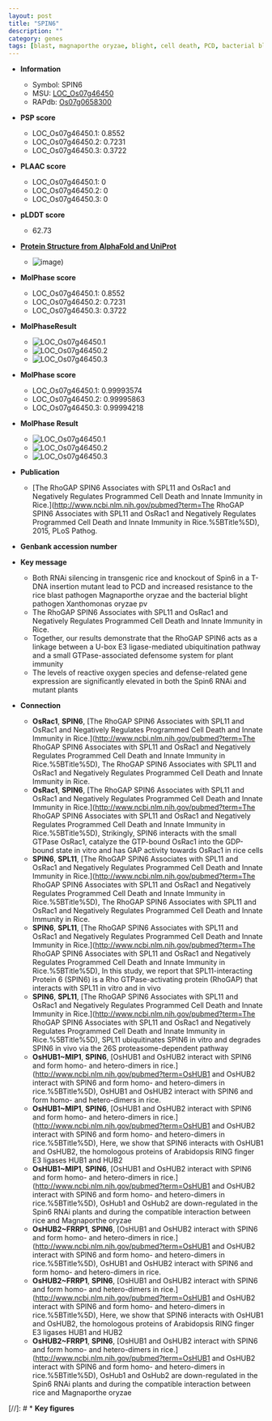```yaml
---
layout: post
title: "SPIN6"
description: ""
category: genes
tags: [blast, magnaporthe oryzae, blight, cell death, PCD, bacterial blight, resistance, innate immunity, immunity, reactive oxygen species]
---
```


* **Information**  
    + Symbol: SPIN6  
    + MSU: [LOC_Os07g46450](http://rice.plantbiology.msu.edu/cgi-bin/ORF_infopage.cgi?orf=LOC_Os07g46450)  
    + RAPdb: [Os07g0658300](http://rapdb.dna.affrc.go.jp/viewer/gbrowse_details/irgsp1?name=Os07g0658300)  

* **PSP score**  
    + LOC_Os07g46450.1: 0.8552 
    + LOC_Os07g46450.2: 0.7231 
    + LOC_Os07g46450.3: 0.3722 

* **PLAAC score**  
    + LOC_Os07g46450.1: 0 
    + LOC_Os07g46450.2: 0 
    + LOC_Os07g46450.3: 0 

* **pLDDT score**
    + 62.73

* **[Protein Structure from AlphaFold and UniProt](https://www.uniprot.org/uniprotkb/Q0D3Z0/entry#structure)**
    + ![image](https://ricepsp.github.io/images/Q0/AF-Q0D3Z0-F1.png))

* **MolPhase score**
    + LOC_Os07g46450.1: 0.8552
    + LOC_Os07g46450.2: 0.7231
    + LOC_Os07g46450.3: 0.3722

* **MolPhaseResult**
    + ![LOC_Os07g46450.1](https://ricepsp.github.io/pictures/LOC_Os07g/LOC_Os07g46450.1.png)
    + ![LOC_Os07g46450.2](https://ricepsp.github.io/pictures/LOC_Os07g/LOC_Os07g46450.2.png)
    + ![LOC_Os07g46450.3](https://ricepsp.github.io/pictures/LOC_Os07g/LOC_Os07g46450.3.png)

* **MolPhase score**
    + LOC_Os07g46450.1: 0.99993574
    + LOC_Os07g46450.2: 0.99995863
    + LOC_Os07g46450.3: 0.99994218

* **MolPhase Result**
    + ![LOC_Os07g46450.1](https://304243504.github.io/Pictures/LOC_Os07g/LOC_Os07g46450.1.png)
    + ![LOC_Os07g46450.2](https://304243504.github.io/Pictures/LOC_Os07g/LOC_Os07g46450.2.png)
    + ![LOC_Os07g46450.3](https://304243504.github.io/Pictures/LOC_Os07g/LOC_Os07g46450.3.png)

* **Publication**  
    + [The RhoGAP SPIN6 Associates with SPL11 and OsRac1 and Negatively Regulates Programmed Cell Death and Innate Immunity in Rice.](http://www.ncbi.nlm.nih.gov/pubmed?term=The RhoGAP SPIN6 Associates with SPL11 and OsRac1 and Negatively Regulates Programmed Cell Death and Innate Immunity in Rice.%5BTitle%5D), 2015, PLoS Pathog.

* **Genbank accession number**  

* **Key message**  
    + Both RNAi silencing in transgenic rice and knockout of Spin6 in a T-DNA insertion mutant lead to PCD and increased resistance to the rice blast pathogen Magnaporthe oryzae and the bacterial blight pathogen Xanthomonas oryzae pv
    + The RhoGAP SPIN6 Associates with SPL11 and OsRac1 and Negatively Regulates Programmed Cell Death and Innate Immunity in Rice.
    + Together, our results demonstrate that the RhoGAP SPIN6 acts as a linkage between a U-box E3 ligase-mediated ubiquitination pathway and a small GTPase-associated defensome system for plant immunity
    + The levels of reactive oxygen species and defense-related gene expression are significantly elevated in both the Spin6 RNAi and mutant plants

* **Connection**  
    + __OsRac1__, __SPIN6__, [The RhoGAP SPIN6 Associates with SPL11 and OsRac1 and Negatively Regulates Programmed Cell Death and Innate Immunity in Rice.](http://www.ncbi.nlm.nih.gov/pubmed?term=The RhoGAP SPIN6 Associates with SPL11 and OsRac1 and Negatively Regulates Programmed Cell Death and Innate Immunity in Rice.%5BTitle%5D), The RhoGAP SPIN6 Associates with SPL11 and OsRac1 and Negatively Regulates Programmed Cell Death and Innate Immunity in Rice.
    + __OsRac1__, __SPIN6__, [The RhoGAP SPIN6 Associates with SPL11 and OsRac1 and Negatively Regulates Programmed Cell Death and Innate Immunity in Rice.](http://www.ncbi.nlm.nih.gov/pubmed?term=The RhoGAP SPIN6 Associates with SPL11 and OsRac1 and Negatively Regulates Programmed Cell Death and Innate Immunity in Rice.%5BTitle%5D), Strikingly, SPIN6 interacts with the small GTPase OsRac1, catalyze the GTP-bound OsRac1 into the GDP-bound state in vitro and has GAP activity towards OsRac1 in rice cells
    + __SPIN6__, __SPL11__, [The RhoGAP SPIN6 Associates with SPL11 and OsRac1 and Negatively Regulates Programmed Cell Death and Innate Immunity in Rice.](http://www.ncbi.nlm.nih.gov/pubmed?term=The RhoGAP SPIN6 Associates with SPL11 and OsRac1 and Negatively Regulates Programmed Cell Death and Innate Immunity in Rice.%5BTitle%5D), The RhoGAP SPIN6 Associates with SPL11 and OsRac1 and Negatively Regulates Programmed Cell Death and Innate Immunity in Rice.
    + __SPIN6__, __SPL11__, [The RhoGAP SPIN6 Associates with SPL11 and OsRac1 and Negatively Regulates Programmed Cell Death and Innate Immunity in Rice.](http://www.ncbi.nlm.nih.gov/pubmed?term=The RhoGAP SPIN6 Associates with SPL11 and OsRac1 and Negatively Regulates Programmed Cell Death and Innate Immunity in Rice.%5BTitle%5D), In this study, we report that SPL11-interacting Protein 6 (SPIN6) is a Rho GTPase-activating protein (RhoGAP) that interacts with SPL11 in vitro and in vivo
    + __SPIN6__, __SPL11__, [The RhoGAP SPIN6 Associates with SPL11 and OsRac1 and Negatively Regulates Programmed Cell Death and Innate Immunity in Rice.](http://www.ncbi.nlm.nih.gov/pubmed?term=The RhoGAP SPIN6 Associates with SPL11 and OsRac1 and Negatively Regulates Programmed Cell Death and Innate Immunity in Rice.%5BTitle%5D), SPL11 ubiquitinates SPIN6 in vitro and degrades SPIN6 in vivo via the 26S proteasome-dependent pathway
    + __OsHUB1~MIP1__, __SPIN6__, [OsHUB1 and OsHUB2 interact with SPIN6 and form homo- and hetero-dimers in rice.](http://www.ncbi.nlm.nih.gov/pubmed?term=OsHUB1 and OsHUB2 interact with SPIN6 and form homo- and hetero-dimers in rice.%5BTitle%5D), OsHUB1 and OsHUB2 interact with SPIN6 and form homo- and hetero-dimers in rice.
    + __OsHUB1~MIP1__, __SPIN6__, [OsHUB1 and OsHUB2 interact with SPIN6 and form homo- and hetero-dimers in rice.](http://www.ncbi.nlm.nih.gov/pubmed?term=OsHUB1 and OsHUB2 interact with SPIN6 and form homo- and hetero-dimers in rice.%5BTitle%5D), Here, we show that SPIN6 interacts with OsHUB1 and OsHUB2, the homologous proteins of Arabidopsis RING finger E3 ligases HUB1 and HUB2
    + __OsHUB1~MIP1__, __SPIN6__, [OsHUB1 and OsHUB2 interact with SPIN6 and form homo- and hetero-dimers in rice.](http://www.ncbi.nlm.nih.gov/pubmed?term=OsHUB1 and OsHUB2 interact with SPIN6 and form homo- and hetero-dimers in rice.%5BTitle%5D), OsHub1 and OsHub2 are down-regulated in the Spin6 RNAi plants and during the compatible interaction between rice and Magnaporthe oryzae
    + __OsHUB2~FRRP1__, __SPIN6__, [OsHUB1 and OsHUB2 interact with SPIN6 and form homo- and hetero-dimers in rice.](http://www.ncbi.nlm.nih.gov/pubmed?term=OsHUB1 and OsHUB2 interact with SPIN6 and form homo- and hetero-dimers in rice.%5BTitle%5D), OsHUB1 and OsHUB2 interact with SPIN6 and form homo- and hetero-dimers in rice.
    + __OsHUB2~FRRP1__, __SPIN6__, [OsHUB1 and OsHUB2 interact with SPIN6 and form homo- and hetero-dimers in rice.](http://www.ncbi.nlm.nih.gov/pubmed?term=OsHUB1 and OsHUB2 interact with SPIN6 and form homo- and hetero-dimers in rice.%5BTitle%5D), Here, we show that SPIN6 interacts with OsHUB1 and OsHUB2, the homologous proteins of Arabidopsis RING finger E3 ligases HUB1 and HUB2
    + __OsHUB2~FRRP1__, __SPIN6__, [OsHUB1 and OsHUB2 interact with SPIN6 and form homo- and hetero-dimers in rice.](http://www.ncbi.nlm.nih.gov/pubmed?term=OsHUB1 and OsHUB2 interact with SPIN6 and form homo- and hetero-dimers in rice.%5BTitle%5D), OsHub1 and OsHub2 are down-regulated in the Spin6 RNAi plants and during the compatible interaction between rice and Magnaporthe oryzae

[//]: # * **Key figures**  


